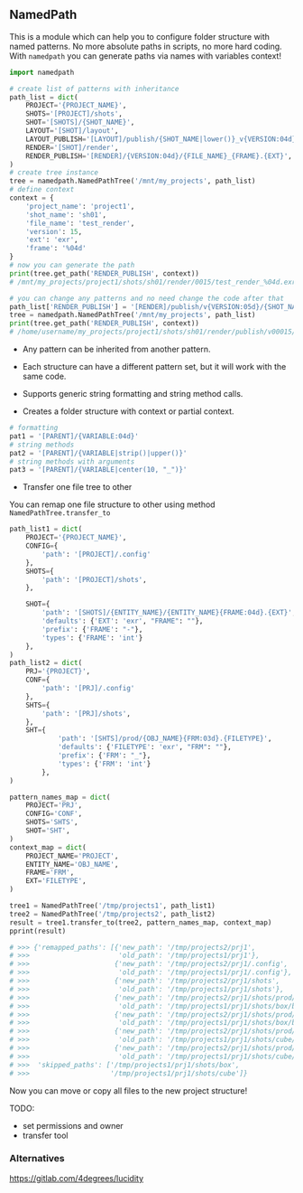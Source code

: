 ## NamedPath

This is a module which can help you to configure folder structure with named patterns. 
No more absolute paths in scripts, no more hard coding. 
With `namedpath` you can generate paths via names with variables context!

```python
import namedpath

# create list of patterns with inheritance
path_list = dict(
    PROJECT='{PROJECT_NAME}',
    SHOTS='[PROJECT]/shots',
    SHOT='[SHOTS]/{SHOT_NAME}',
    LAYOUT='[SHOT]/layout',
    LAYOUT_PUBLISH='[LAYOUT]/publish/{SHOT_NAME|lower()}_v{VERSION:04d}/{SHOT_NAME|lower()}.exr',
    RENDER='[SHOT]/render',
    RENDER_PUBLISH='[RENDER]/{VERSION:04d}/{FILE_NAME}_{FRAME}.{EXT}',
)
# create tree instance
tree = namedpath.NamedPathTree('/mnt/my_projects', path_list)
# define context
context = {
    'project_name': 'project1',
    'shot_name': 'sh01',
    'file_name': 'test_render',
    'version': 15,
    'ext': 'exr',
    'frame': '%04d'
}
# now you can generate the path
print(tree.get_path('RENDER_PUBLISH', context))
# /mnt/my_projects/project1/shots/sh01/render/0015/test_render_%04d.exr

# you can change any patterns and no need change the code after that
path_list['RENDER_PUBLISH'] = '[RENDER]/publish/v{VERSION:05d}/{SHOT_NAME}_rnd_{FRAME}.{EXT}'
tree = namedpath.NamedPathTree('/mnt/my_projects', path_list)
print(tree.get_path('RENDER_PUBLISH', context))
# /home/username/my_projects/project1/shots/sh01/render/publish/v00015/sh01_rnd_%04d.exr
```

- Any pattern can be inherited from another pattern.

- Each structure can have a different pattern set, but it will work with the same code.

- Supports generic string formatting and string method calls.

- Creates a folder structure with context or partial context.

```python
# formatting
pat1 = '[PARENT]/{VARIABLE:04d}'
# string methods
pat2 = '[PARENT]/{VARIABLE|strip()|upper()}'
# string methods with arguments
pat3 = '[PARENT]/{VARIABLE|center(10, "_")}'
```

- Transfer one file tree to other

You can remap one file structure to other using method `NamedPathTree.transfer_to`

```python
path_list1 = dict(
    PROJECT='{PROJECT_NAME}',
    CONFIG={
        'path': '[PROJECT]/.config'
    },
    SHOTS={
        'path': '[PROJECT]/shots',
    },

    SHOT={
        'path': '[SHOTS]/{ENTITY_NAME}/{ENTITY_NAME}{FRAME:04d}.{EXT}',
        'defaults': {'EXT': 'exr', "FRAME": ""},
        'prefix': {'FRAME': "-"},
        'types': {'FRAME': 'int'}
    },
)
path_list2 = dict(
    PRJ='{PROJECT}',
    CONF={
        'path': '[PRJ]/.config'
    },
    SHTS={
        'path': '[PRJ]/shots',
    },
    SHT={
            'path': '[SHTS]/prod/{OBJ_NAME}{FRM:03d}.{FILETYPE}',
            'defaults': {'FILETYPE': 'exr', "FRM": ""},
            'prefix': {'FRM': "_"},
            'types': {'FRM': 'int'}
        },
)

pattern_names_map = dict(
    PROJECT='PRJ',
    CONFIG='CONF',
    SHOTS='SHTS',
    SHOT='SHT',
)
context_map = dict(
    PROJECT_NAME='PROJECT',
    ENTITY_NAME='OBJ_NAME',
    FRAME='FRM',
    EXT='FILETYPE',
)

tree1 = NamedPathTree('/tmp/projects1', path_list1)
tree2 = NamedPathTree('/tmp/projects2', path_list2)
result = tree1.transfer_to(tree2, pattern_names_map, context_map)
pprint(result)

# >>> {'remapped_paths': [{'new_path': '/tmp/projects2/prj1',
# >>>                      'old_path': '/tmp/projects1/prj1'},
# >>>                     {'new_path': '/tmp/projects2/prj1/.config',
# >>>                      'old_path': '/tmp/projects1/prj1/.config'},
# >>>                     {'new_path': '/tmp/projects2/prj1/shots',
# >>>                      'old_path': '/tmp/projects1/prj1/shots'},
# >>>                     {'new_path': '/tmp/projects2/prj1/shots/prod/box001.exr',
# >>>                      'old_path': '/tmp/projects1/prj1/shots/box/box0001.exr'},
# >>>                     {'new_path': '/tmp/projects2/prj1/shots/prod/box002.exr',
# >>>                      'old_path': '/tmp/projects1/prj1/shots/box/box0002.exr'},
# >>>                     {'new_path': '/tmp/projects2/prj1/shots/prod/cube001.exr',
# >>>                      'old_path': '/tmp/projects1/prj1/shots/cube/cube_0001.exr'},
# >>>                     {'new_path': '/tmp/projects2/prj1/shots/prod/cube002.exr',
# >>>                      'old_path': '/tmp/projects1/prj1/shots/cube/cube_0002.exr'}],
# >>>  'skipped_paths': ['/tmp/projects1/prj1/shots/box',
# >>>                    '/tmp/projects1/prj1/shots/cube']}


```

Now you can move or copy all files to the new project structure!

TODO:

- set permissions and owner
- transfer tool

### Alternatives

https://gitlab.com/4degrees/lucidity
